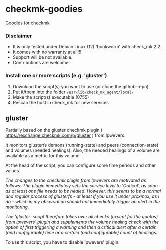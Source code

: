 # checkmk-goodies
Goodies for [checkmk](https://checkmk.com)

### Disclaimer
- It is only tested under Debian Linux (12) 'bookworm' with check_mk 2.2.
- It comes with no warranty at all!!!
- Support will be not available.
- Contributions are welcome

### Install one or more scripts (e.g. 'gluster')
1. Download the script(s) you want to use (or clone the github-repo)
2. Put it/them into the folder `/usr/lib/check_mk_agent/local/` 
3. Make the script(s) executable (0755)
4. Rescan the host in check_mk for new services

## gluster
Partially based on the gluster checkmk plugin ( https://exchange.checkmk.com/p/gluster ) from lpwevers.

It monitors glusterfs demons (running-state) and peers (connection-state) and volumes (needed healings).
Also, the needed healings of a volume are available as a metric for this volume.

At the head of the script, you can configure some time periods and other values.

*The changes to the checkmk plugin from lpwevers are motivated as follows: The plugin immediately sets the service level to 'Critical', as soon as at least one file needs to be healed.*
*However, this seems to be a normal and regular process of glusterfs - at least if you use it under proxmox, as I do - which in my observation should not immediately trigger an alert in the monitoring.*

*The 'gluster' script therefore takes over all checks (except for the quotas) from lpwevers' plugin and supplements the volume healing check with the option of first triggering a warning and then a critical alert after a certain (and configurable) time or a certain (and configurable) count of healings.*

To use this script, you have to disable lpwevers' plugin.
